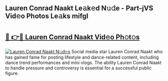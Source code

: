 ## Lauren Conrad Naakt Le𝚊k𝚎d N𝚞𝚍e - Part-jVS Vid𝚎o Photos Le𝚊ks mifgI

# <h2><a href="http://fb5gbbu.evod.top/?m=Lauren+Conrad+Naakt">🔗 👉🔴 Lauren Conrad Naakt Vid𝚎o Ph𝚘t𝚘s</a></h2>

[![Lauren Conrad Naakt N𝚞d𝚎s](https://i.imgur.com/8V9OHl7.gif)](http://fb5gbbu.evod.top/?m=Lauren+Conrad+Naakt)
Social media star Lauren Conrad Naakt who has gained fame for posting lifestyle and dance-related content, including dance trend performances and mini vlogs. The ability Lauren Conrad Naakt to handle pressure and controversy is essential for a successful public figure. 
